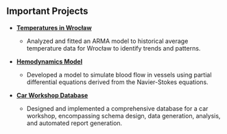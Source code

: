 ## Important Projects

- [**Temperatures in Wrocław**](./Data%20analysis/Time%20series%20analysis/Temperatures%20in%20Wrocław)
  - Analyzed and fitted an ARMA model to historical average temperature data for Wrocław to identify trends and patterns.


- [**Hemodynamics Model**](./Partial%20Differential%20Equations)
  - Developed a model to simulate blood flow in vessels using partial differential equations derived from the Navier-Stokes equations. 


- [**Car Workshop Database**](./Databases/SQL%20Group%20project)
  - Designed and implemented a comprehensive database for a car workshop, encompassing schema design, data generation, analysis, and automated report generation.
